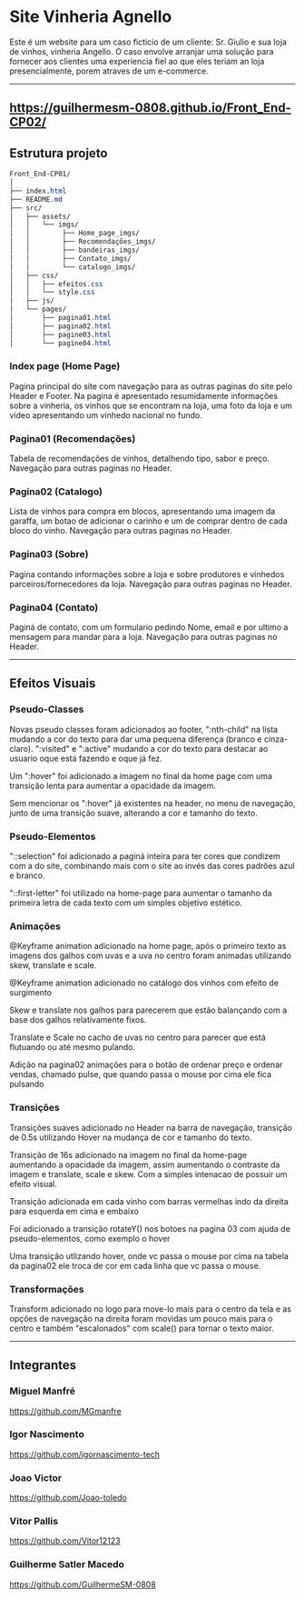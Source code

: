 # Site Vinheria Agnello

Este é um website para um caso ficticio de um cliente: Sr. Giulio e sua loja de vinhos, vinheria Angello.
O caso envolve arranjar uma solução para fornecer aos clientes uma experiencia fiel ao que eles teriam an loja presencialmente, porem atraves de um e-commerce.

---

## https://guilhermesm-0808.github.io/Front_End-CP02/


## Estrutura projeto

```css
Front_End-CP01/
│
├── index.html
├── README.md
├── src/
│   ├── assets/
│   │   └── imgs/
│   │        ├── Home_page_imgs/
│   │        ├── Recomendações_imgs/
│   │        ├── bandeiras_imgs/
│   │        ├── Contato_imgs/
│   │        └── catalogo_imgs/
│   ├── css/
│   │   ├── efeitos.css
│   │   └── style.css
│   ├── js/
│   └── pages/
│       ├── pagina01.html
│       ├── pagina02.html
│       ├── pagine03.html
│       └── pagine04.html
```
### Index page (Home Page)

Pagina principal do site com navegação para as outras paginas do site pelo Header e Footer. Na pagina é apresentado resumidamente informações sobre a vinheria, os vinhos que se encontram na loja, uma foto da loja e um video apresentando um vinhedo nacional no fundo.

### Pagina01 (Recomendações)

Tabela de recomendações de vinhos, detalhendo tipo, sabor e preço.
Navegação para outras paginas no Header.

### Pagina02 (Catalogo)

Lista de vinhos para compra em blocos, apresentando uma imagem da garaffa, um botao de adicionar o carinho e um de comprar dentro de cada bloco do vinho.
Navegação para outras paginas no Header.

### Pagina03 (Sobre)

Pagina contando informações sobre a loja e sobre produtores e vinhedos parceiros/fornecedores da loja.
Navegação para outras paginas no Header.

### Pagina04 (Contato)

Paginá de contato, com um formulario pedindo Nome, email e por ultimo a mensagem para mandar para a loja.
Navegação para outras paginas no Header.

---

## Efeitos Visuais

### Pseudo-Classes
Novas pseudo classes foram adicionados ao footer, ":nth-child" na lista mudando a cor do texto para dar uma pequena diferença (branco e cinza-claro). ":visited" e ":active" mudando a cor do texto para destacar ao usuario oque está fazendo e oque já fez.

Um ":hover" foi adicionado a imagem no final da home page com uma transição lenta para aumentar a opacidade da imagem.

Sem mencionar os ":hover" já existentes na header, no menu de navegação, junto de uma transição suave, alterando a cor e tamanho do texto. 

### Pseudo-Elementos
"::selection" foi adicionado a paginá inteira para ter cores que condizem com a do site, combinando mais com o site ao invés das cores padrões azul e branco.

"::first-letter" foi utilizado na home-page para aumentar o tamanho da primeira letra de cada texto com um simples objetivo estético.


### Animações
@Keyframe animation adicionado na home page, após o primeiro texto as imagens dos galhos com uvas e a uva no centro foram animadas utilizando skew, translate e scale.

@Keyframe animation adicionado no catálogo dos vinhos com efeito de surgimento

Skew e translate nos galhos para parecerem que estão balançando com a base dos galhos relativamente fixos.

Translate e Scale no cacho de uvas no centro para parecer que está flutuando ou até mesmo pulando. 

Adição na pagina02 animações para o botão de ordenar preço e ordenar vendas, chamado pulse, que quando passa o mouse por cima ele fica pulsando
### Transições
Transições suaves adicionado no Header na barra de navegação, transição de 0.5s utilizando Hover na mudança de cor e tamanho do texto.

Transição de 16s adicionado na imagem no final da home-page aumentando a opacidade da imagem, assim aumentando o contraste da imagem e translate, scale e skew. Com a simples intenacao de possuir um efeito visual.

Transição adicionada em cada vinho com barras vermelhas indo da direita para esquerda em cima e embaixo

Foi adicionado a transição rotateY() nos botoes na pagina 03 com ajuda de pseudo-elementos, como exemplo o hover

Uma transição utlizando hover, onde vc passa o mouse por cima na tabela da pagina02  ele troca de cor em cada linha que vc passa o mouse.
### Transformações
Transform adicionado no logo para move-lo mais para o centro da tela e as opções de navegação na direita foram movidas um pouco mais para o centro e também "escalonados" com scale() para tornar o texto maior.



---

## Integrantes

### Miguel Manfré
https://github.com/MGmanfre

### Igor Nascimento
https://github.com/igornascimento-tech

### Joao Victor
https://github.com/Joao-toledo

### Vitor Pallis
https://github.com/Vitor12123

### Guilherme Satler Macedo
https://github.com/GuilhermeSM-0808
